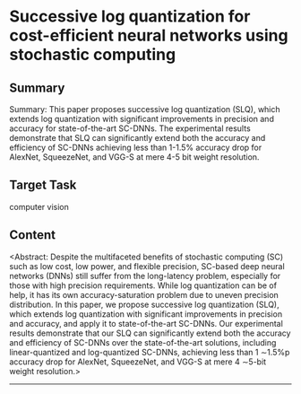 # Successive log quantization for cost-efficient neural networks using stochastic computing

## Summary

Summary: This paper proposes successive log quantization (SLQ), which extends log quantization with significant improvements in precision and accuracy for state-of-the-art SC-DNNs. The experimental results demonstrate that SLQ can significantly extend both the accuracy and efficiency of SC-DNNs achieving less than 1-1.5% accuracy drop for AlexNet, SqueezeNet, and VGG-S at mere 4-5 bit weight resolution.


## Target Task

computer vision

## Content

<Abstract: Despite the multifaceted benefits of stochastic computing (SC) such as low cost, low power, and flexible precision, SC-based deep neural networks (DNNs) still suffer from the long-latency problem, especially for those with high precision requirements. While log quantization can be of help, it has its own accuracy-saturation problem due to uneven precision distribution. In this paper, we propose successive log quantization (SLQ), which extends log quantization with significant improvements in precision and accuracy, and apply it to state-of-the-art SC-DNNs. Our experimental results demonstrate that our SLQ can significantly extend both the accuracy and efficiency of SC-DNNs over the state-of-the-art solutions, including linear-quantized and log-quantized SC-DNNs, achieving less than 1 ∼1.5%p accuracy drop for AlexNet, SqueezeNet, and VGG-S at mere 4 ∼5-bit weight resolution.>



---

